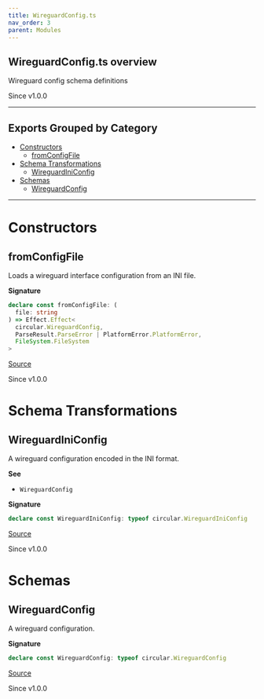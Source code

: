 ```yaml
---
title: WireguardConfig.ts
nav_order: 3
parent: Modules
---
```


## WireguardConfig.ts overview

Wireguard config schema definitions

Since v1.0.0

---

## Exports Grouped by Category

- [Constructors](#constructors)
  - [fromConfigFile](#fromconfigfile)
- [Schema Transformations](#schema-transformations)
  - [WireguardIniConfig](#wireguardiniconfig)
- [Schemas](#schemas)
  - [WireguardConfig](#wireguardconfig)

---

# Constructors

## fromConfigFile

Loads a wireguard interface configuration from an INI file.

**Signature**

```ts
declare const fromConfigFile: (
  file: string
) => Effect.Effect<
  circular.WireguardConfig,
  ParseResult.ParseError | PlatformError.PlatformError,
  FileSystem.FileSystem
>
```

[Source](https://github.com/leonitousconforti/the-wireguard-effect/tree/main/src/WireguardConfig.ts#L43)

Since v1.0.0

# Schema Transformations

## WireguardIniConfig

A wireguard configuration encoded in the INI format.

**See**

- `WireguardConfig`

**Signature**

```ts
declare const WireguardIniConfig: typeof circular.WireguardIniConfig
```

[Source](https://github.com/leonitousconforti/the-wireguard-effect/tree/main/src/WireguardConfig.ts#L33)

Since v1.0.0

# Schemas

## WireguardConfig

A wireguard configuration.

**Signature**

```ts
declare const WireguardConfig: typeof circular.WireguardConfig
```

[Source](https://github.com/leonitousconforti/the-wireguard-effect/tree/main/src/WireguardConfig.ts#L22)

Since v1.0.0

